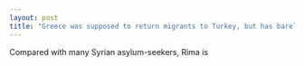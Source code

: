 ```yaml
---
layout: post
title: "Greece was supposed to return migrants to Turkey, but has barely started"
---
```


Compared with many Syrian asylum-seekers, Rima is 
